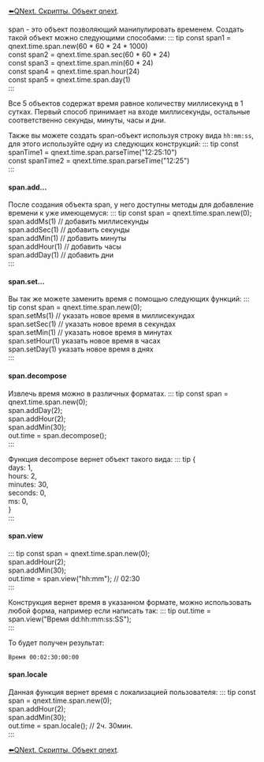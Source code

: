 
[⬅️QNext. Скрипты. Объект qnext](/ph/QNext-Scripts-Object-qnext-01-30).

span - это объект позволяющий манипулировать временем. Создать такой объект можно следующими способами:
::: tip
const span1 = qnext.time.span.new(60 * 60 * 24 * 1000)<br>const span2 = qnext.time.span.sec(60 * 60 * 24)<br>const span3 = qnext.time.span.min(60 * 24)<br>const span4 = qnext.time.span.hour(24)<br>const span5 = qnext.time.span.day(1)<br>
:::

Все 5 объектов содержат время равное количеству миллисекунд в 1 сутках. Первый способ принимает на входе миллисекунды, остальные соответственно секунды, минуты, часы и дни.

Также вы можете создать span-объект используя строку вида `hh:mm:ss`, для этого используйте одну из следующих конструкций:
::: tip
const spanTime1 = qnext.time.span.parseTime("12:25:10")<br>const spanTime2 = qnext.time.span.parseTime("12:25")<br>
:::


#### span.add...

После создания объекта span, у него доступны методы для добавление времени к уже имеющемуся:
::: tip
const span = qnext.time.span.new(0);<br>span.addMs(1) // добавить миллисекунды<br>span.addSec(1) // добавить секунды<br>span.addMin(1) // добавить минуты<br>span.addHour(1) // добавить часы<br>span.addDay(1) // добавить дни<br>
:::
#### span.set...

Вы так же можете заменить время с помощью следующих функций:
::: tip
const span = qnext.time.span.new(0);<br>span.setMs(1) // указать новое время в миллисекундах<br>span.setSec(1) // указать новое время в секундах<br>span.setMin(1) // указать новое время в минутах<br>span.setHour(1) указать новое время в часах<br>span.setDay(1) указать новое время в днях<br>
:::
#### span.decompose

Извлечь время можно в различных форматах.
::: tip
const span = qnext.time.span.new(0);<br>span.addDay(2);<br>span.addHour(2);<br>span.addMin(30);<br>out.time = span.decompose();<br>
:::

Функция decompose вернет объект такого вида:
::: tip
{<br>  days: 1,<br>  hours: 2,<br>  minutes: 30,<br>  seconds: 0,<br>  ms: 0,<br>}<br>
:::
#### span.view
::: tip
const span = qnext.time.span.new(0);<br>span.addHour(2);<br>span.addMin(30);<br>out.time = span.view("hh:mm"); // 02:30<br>
:::

Конструкция вернет время в указанном формате, можно использовать любой форма, например если написать так: 
::: tip
out.time = span.view("Время dd:hh:mm:ss:SS");<br>
:::

То будет получен результат:

`Время 00:02:30:00:00`
#### span.locale

Данная функция вернет время с локализацией пользователя:
::: tip
const span = qnext.time.span.new(0);<br>span.addHour(2);<br>span.addMin(30);<br>out.time = span.locale(); // 2ч. 30мин.<br>
:::





[⬅️QNext. Скрипты. Объект qnext](/ph/QNext-Scripts-Object-qnext-01-30).